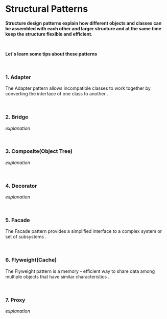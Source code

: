 


# Structural Patterns


**Structure design patterns explain how different objects and classes can be assembled with each other and larger structure and at the same time keep the structure flexible and efficient.**

<br/>

**Let's learn some tips about these patterns**

<br/>

###  1. Adapter


The Adapter pattern allows incompatible classes to work together by converting the interface of one class to another .

<br/>

###  2. Bridge

*explanation*

<br/>

###  3. Composite(Object Tree)


*explanation*

<br/>

###  4. Decorator


*explanation*

<br/>

###  5. Facade

The Facade pattern provides a simplified interface to a complex system or set of subsystems .

<br/>


###  6. Flyweight(Cache)


The Flyweight pattern is a memory - efficient way to share data among multiple objects that have similar characteristics .



<br/>



###  7. Proxy


*explanation*

<br/>




